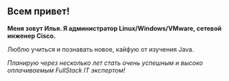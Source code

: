 ## Всем привет!

**Меня зовут Илья. Я администратор Linux/Windows/VMware, сетевой инженер Cisco.**

Люблю учиться и познавать новое, кайфую от изучения Java.

_Планирую через несколько лет стать очень успешным и высоко оплачиваемым FullStack IT экспертом!_